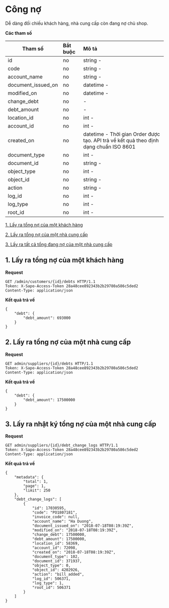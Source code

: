 # Công nợ
Dễ dàng đối chiếu khách hàng, nhà cung cấp còn đang nợ chủ shop.

**Các tham số**

| Tham số | Bắt buộc | Mô tả |
| ------------- |:-------------|:-------------|
| id | no | string -  |
| code | no| string - |
| account_name | no | string -  |
| document_issued_on | no | datetime -  |
| modified_on | no| datetime -  |
| change_debt | no |  -  |
| debt_amount |	no |  - |
| location_id |	no | int -  |
| account_id | no | int -  |
| created_on | no | datetime - Thời gian Order được tạo. API trả về kết quả theo định dạng chuẩn ISO 8601 |
| document_type | no | int -  |
| document_id |	no | string - |
| object_type |	no | int -  |
| object_id | no | string -  |
| action | no | string - |
| log_id | no | int - |
| log_type | no | int - |
| root_id| no | int -  |

[ 1. Lấy ra tổng nợ của một khách hàng ](#customers_id_debts)

[ 2. Lấy ra tổng nợ của một nhà cung cấp](#suppliers_id_debts)

[ 3. Lấy ra tất cả tổng đang nợ của một nhà cung cấp](#suppliers_id_debt_change_logs)

<a name="customers_id_debts"></a>
## 1. Lấy ra tổng nợ của một khách hàng 
**Request**
```
GET /admin/customers/{id}/debts HTTP/1.1
Token: X-Sapo-Access-Token 28a48cee892343b2b29780a586c5ded2
Content-Type: application/json

```
**Kết quả trả về**
```
{
    "debt": {
        "debt_amount": 693000
    }
}
```
<a name="suppliers_id_debts"></a>
## 2. Lấy ra tổng nợ của một nhà cung cấp
**Request**
```
GET admin/suppliers/{id}/debts HTTP/1.1
Token: X-Sapo-Access-Token 28a48cee892343b2b29780a586c5ded2
Content-Type: application/json

```
**Kết quả trả về**
```
{
    "debt": {
        "debt_amount": 17500000
    }
}
```
<a name="suppliers_id_debt_change_logs"></a>
## 3. Lấy ra nhật ký tổng nợ của một nhà cung cấp
**Request**
```
GET admin/suppliers/{id}/debt_change_logs HTTP/1.1
Token: X-Sapo-Access-Token 28a48cee892343b2b29780a586c5ded2
Content-Type: application/json

```
**Kết quả trả về**
```
{
    "metadata": {
        "total": 1,
        "page": 1,
        "limit": 250
    },
    "debt_change_logs": [
        {
            "id": 17030595,
            "code": "PO1807181",
            "invoice_code": null,
            "account_name": "Ha Duong",
            "document_issued_on": "2018-07-18T08:19:39Z",
            "modified_on": "2018-07-18T08:19:39Z",
            "change_debt": 17500000,
            "debt_amount": 17500000,
            "location_id": 58369,
            "account_id": 72098,
            "created_on": "2018-07-18T08:19:39Z",
            "document_type": 102,
            "document_id": 371937,
            "object_type": 0,
            "object_id": 4202926,
            "action": "bill_added",
            "log_id": 506371,
            "log_type": 1,
            "root_id": 506371
        }
    ]
}
```
